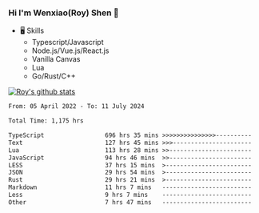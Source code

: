 ### Hi I'm Wenxiao(Roy) Shen 👋
- 🖥 Skills
  - Typescript/Javascript
  - Node.js/Vue.js/React.js
  - Vanilla Canvas
  - Lua
  - Go/Rust/C++

[![Roy's github stats](https://github-readme-stats.vercel.app/api?username=RoyShen12&show_icons=true&theme=radical&hide=prs,contribs)](https://github.com/anuraghazra/github-readme-stats)
<!--START_SECTION:waka-->

```txt
From: 05 April 2022 - To: 11 July 2024

Total Time: 1,175 hrs

TypeScript                 696 hrs 35 mins >>>>>>>>>>>>>>>----------   58.89 %
Text                       127 hrs 45 mins >>>----------------------   10.80 %
Lua                        113 hrs 28 mins >>-----------------------   09.59 %
JavaScript                 94 hrs 46 mins  >>-----------------------   08.01 %
LESS                       37 hrs 15 mins  >------------------------   03.15 %
JSON                       29 hrs 54 mins  >------------------------   02.53 %
Rust                       29 hrs 21 mins  >------------------------   02.48 %
Markdown                   11 hrs 7 mins   -------------------------   00.94 %
Less                       9 hrs 7 mins    -------------------------   00.77 %
Other                      7 hrs 47 mins   -------------------------   00.66 %
```

<!--END_SECTION:waka-->
